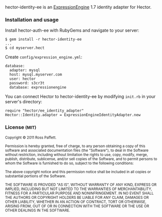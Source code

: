 hector-identity-ee is an [ExpressionEngine](http://expressionengine.com/) 1.7 identity adapter for Hector.

### Installation and usage

Install hector-auth-ee with RubyGems and navigate to your server:

    $ gem install -r hector-identity-ee
    ...
    $ cd myserver.hect

Create `config/expression_engine.yml`:

    database:
      adapter: mysql
      host: mysql.myserver.com
      user: hector
      password: s3cr3t
      database: expressionengine

You can connect Hector to hector-identity-ee by modifying `init.rb` in your server's directory:

    require "hector/ee_identity_adapter"
    Hector::Identity.adapter = ExpressionEngineIdentityAdapter.new

### License <small>(MIT)</small>

<small>Copyright © 2011 Ross Paffett.</small>

<small>Permission is hereby granted, free of charge, to any person obtaining a copy of this software and associated documentation files (the "Software"), to deal in the Software without restriction, including without limitation the rights to use, copy, modify, merge, publish, distribute, sublicense, and/or sell copies of the Software, and to permit persons to whom the Software is furnished to do so, subject to the following conditions:</small>

<small>The above copyright notice and this permission notice shall be included in all copies or substantial portions of the Software.</small>

<small>THE SOFTWARE IS PROVIDED "AS IS", WITHOUT WARRANTY OF ANY KIND, EXPRESS OR IMPLIED, INCLUDING BUT NOT LIMITED TO THE WARRANTIES OF MERCHANTABILITY, FITNESS FOR A PARTICULAR PURPOSE AND NONINFRINGEMENT. IN NO EVENT SHALL THE AUTHORS OR COPYRIGHT HOLDERS BE LIABLE FOR ANY CLAIM, DAMAGES OR OTHER LIABILITY, WHETHER IN AN ACTION OF CONTRACT, TORT OR OTHERWISE, ARISING FROM, OUT OF OR IN CONNECTION WITH THE SOFTWARE OR THE USE OR OTHER DEALINGS IN THE SOFTWARE.</small>

